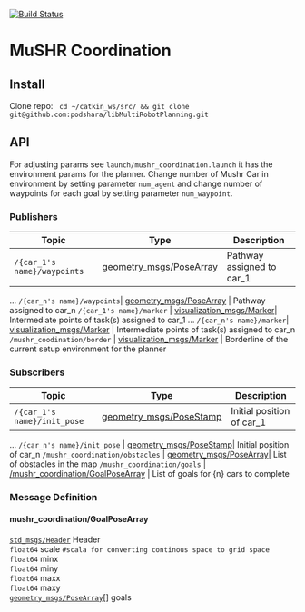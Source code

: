 [![Build Status](https://dev.azure.com/prl-mushr/mushr_sim/_apis/build/status/prl-mushr.mushr_sim?branchName=master)](https://dev.azure.com/prl-mushr/mushr_sim/_build/latest?definitionId=5&branchName=master)

# MuSHR Coordination

## Install
Clone repo: ``` cd ~/catkin_ws/src/ && git clone git@github.com:podshara/libMultiRobotPlanning.git```

## API
For adjusting params see `launch/mushr_coordination.launch` it has the environment params for the planner. Change number of Mushr Car in environment by setting parameter `num_agent` and change number of waypoints for each goal by setting parameter `num_waypoint`.

### Publishers
Topic | Type | Description
------|------|------------
`/{car_1's name}/waypoints` | [geometry_msgs/PoseArray](http://docs.ros.org/en/melodic/api/geometry_msgs/html/msg/PoseArray.htmll)| Pathway assigned to car_1
...
`/{car_n's name}/waypoints`| [geometry_msgs/PoseArray](http://docs.ros.org/en/melodic/api/geometry_msgs/html/msg/PoseArray.htmll) | Pathway assigned to car_n
`/{car_1's name}/marker` | [visualization_msgs/Marker](http://docs.ros.org/en/api/visualization_msgs/html/msg/Marker.html)| Intermediate points of task(s) assigned to car_1 
...
`/{car_n's name}/marker`| [visualization_msgs/Marker](http://docs.ros.org/en/api/visualization_msgs/html/msg/Marker.html) | Intermediate points of task(s) assigned to car_n 
`/mushr_coodination/border` | [visualization_msgs/Marker](http://docs.ros.org/en/api/visualization_msgs/html/msg/Marker.html) | Borderline of the current setup environment for the planner


### Subscribers
Topic | Type | Description
------|------|------------
`/{car_1's name}/init_pose` | [geometry_msgs/PoseStamp](http://docs.ros.org/en/melodic/api/geometry_msgs/html/msg/PoseStamped.html)| Initial position of car_1
...
`/{car_n's name}/init_pose` | [geometry_msgs/PoseStamp](http://docs.ros.org/en/melodic/api/geometry_msgs/html/msg/PoseStamped.html)| Initial position of car_n
`/mushr_coordination/obstacles` | [geometry_msgs/PoseArray](http://docs.ros.org/en/melodic/api/geometry_msgs/html/msg/PoseArray.htmll)| List of obstacles in the map
`/mushr_coordination/goals` | [/mushr_coordination/GoalPoseArray](#mushr_coordination/GoalPoseArray ) | List of goals for {n} cars to complete


### Message Definition
#### mushr_coordination/GoalPoseArray  
[`std_msgs/Header`](http://docs.ros.org/en/melodic/api/std_msgs/html/msg/Header.html) Header \
`float64` scale `#scala for converting continous space to grid space`   
`float64` minx \
`float64` miny \
`float64` maxx \
`float64` maxy \
[`geometry_msgs/PoseArray`](http://docs.ros.org/en/melodic/api/geometry_msgs/html/msg/PoseArray.html)[] goals 


